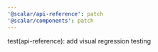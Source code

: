 ```yaml
---
'@scalar/api-reference': patch
'@scalar/components': patch
---
```


test(api-reference): add visual regression testing
